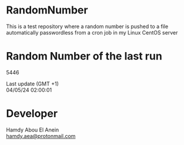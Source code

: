 # RandomNumber    
This is a test repository where a random number is pushed to a file automatically passwordless from a cron job in my Linux CentOS server    
# Random Number of the last run   
5446
      
Last update (GMT +1)    
04/05/24 02:00:01
# Developer    
Hamdy Abou El Anein   
hamdy.aea@protonmail.com
